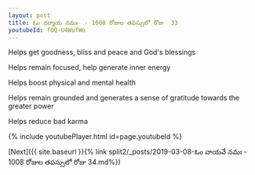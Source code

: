 ```yaml
---
layout: post
title: ఓం ధర్మాయ నమః  - 1008 రోజుల తపస్సులో రోజు  33
youtubeId: fOQ-U4WufWo
---
```

 
 
Helps get goodness, bliss and peace and God's blessings
 
Helps remain focused, help generate inner energy 
 
Helps boost physical and mental health 
 
Helps remain grounded and generates a sense of gratitude towards the greater power 
 
Helps reduce bad karma
 
 
 
 


{% include youtubePlayer.html id=page.youtubeId %}
 
[Next]({{ site.baseurl }}{% link  split2/_posts/2019-03-08-ఓం వాయవే నమః  - 1008 రోజుల తపస్సులో రోజు  34.md%})
 
